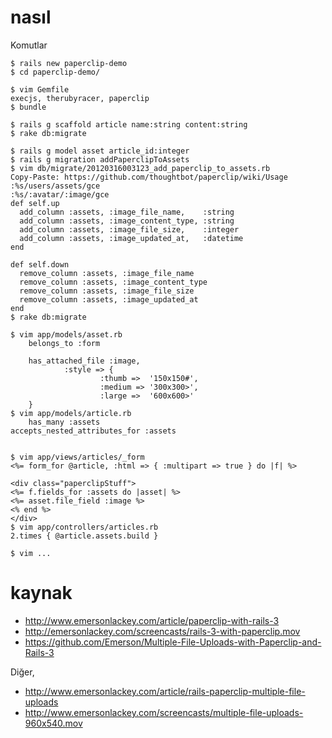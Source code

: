 # nasıl

Komutlar

    $ rails new paperclip-demo
    $ cd paperclip-demo/

    $ vim Gemfile
    execjs, therubyracer, paperclip
    $ bundle

    $ rails g scaffold article name:string content:string
    $ rake db:migrate

    $ rails g model asset article_id:integer
    $ rails g migration addPaperclipToAssets
    $ vim db/migrate/20120316003123_add_paperclip_to_assets.rb
    Copy-Paste: https://github.com/thoughtbot/paperclip/wiki/Usage
    :%s/users/assets/gce
    :%s/:avatar/:image/gce
    def self.up
      add_column :assets, :image_file_name,    :string
      add_column :assets, :image_content_type, :string
      add_column :assets, :image_file_size,    :integer
      add_column :assets, :image_updated_at,   :datetime
    end

    def self.down
      remove_column :assets, :image_file_name
      remove_column :assets, :image_content_type
      remove_column :assets, :image_file_size
      remove_column :assets, :image_updated_at
    end
    $ rake db:migrate

    $ vim app/models/asset.rb
        belongs_to :form

        has_attached_file :image,
                :style => {
                        :thumb =>  '150x150#',
                        :medium => '300x300>',
                        :large =>  '600x600>'
        }
    $ vim app/models/article.rb
        has_many :assets
	accepts_nested_attributes_for :assets


    $ vim app/views/articles/_form
	<%= form_for @article, :html => { :multipart => true } do |f| %>

	<div class="paperclipStuff">
	<%= f.fields_for :assets do |asset| %>
	<%= asset.file_field :image %>
	<% end %>
	</div>
    $ vim app/controllers/articles.rb
	2.times { @article.assets.build }

    $ vim ...

# kaynak

- http://www.emersonlackey.com/article/paperclip-with-rails-3
- http://emersonlackey.com/screencasts/rails-3-with-paperclip.mov
- https://github.com/Emerson/Multiple-File-Uploads-with-Paperclip-and-Rails-3

Diğer,

- http://www.emersonlackey.com/article/rails-paperclip-multiple-file-uploads
- http://www.emersonlackey.com/screencasts/multiple-file-uploads-960x540.mov

